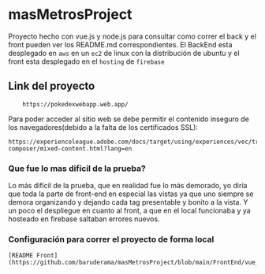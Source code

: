 # masMetrosProject
Proyecto hecho con vue.js y node.js para consultar como correr el back y el front
pueden ver los README.md correspondientes. El BackEnd esta desplegado en `aws` en un `ec2` de linux con la distribución de ubuntu y el front esta desplegado en el `hosting` de `firebase`

## Link del proyecto
```
    https://pokedexwebapp.web.app/
```

Para poder acceder al sitio web se debe permitir el contenido inseguro de los navegadores(debido a la falta de los certificados SSL):
```
https://experienceleague.adobe.com/docs/target/using/experiences/vec/troubleshoot-composer/mixed-content.html?lang=en
```

### Que fue lo mas difícil de la prueba?
Lo más difícil de la prueba, que en realidad fue lo más demorado, yo diría que toda la parte de front-end en especial las vistas ya que uno siempre se demora organizando y dejando cada tag presentable y bonito a la vista. Y un poco el despliegue en cuanto al front, a que en el local funcionaba y ya hosteado en firebase saltaban errores nuevos.

### Configuración para correr el proyecto de forma local
    [README Front] (https://github.com/baruderama/masMetrosProject/blob/main/FrontEnd/vue_pokedex/README.md/)

